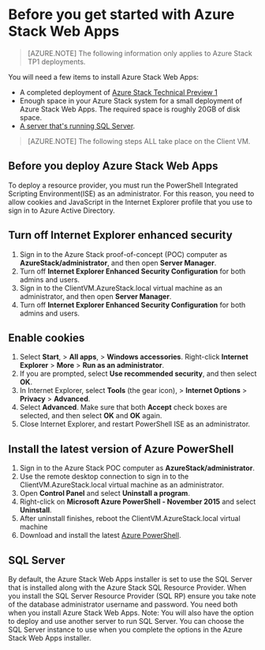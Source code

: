 <properties
	pageTitle="Azure Stack App Service Technical Preview 1 Before You Get Started | Microsoft Azure"
	description="Steps to complete before deploying Web Apps on Azure Stack"
	services="azure-stack"
	documentationCenter=""
	authors="apwestgarth"
	manager="stefsch"
	editor=""/>

<tags
	ms.service="azure-stack"
	ms.workload="app-service"
	ms.tgt_pltfrm="na"
	ms.devlang="na"
	ms.topic="article"
	ms.date="09/26/2016"
	ms.author="anwestg"/>
	
# Before you get started with Azure Stack Web Apps

> [AZURE.NOTE] The following information only applies to Azure Stack TP1 deployments.

You will need a few items to install Azure Stack Web Apps:

- A completed deployment of [Azure Stack Technical Preview 1](azure-stack-run-powershell-script.md)
- Enough space in your Azure Stack system for a small deployment of Azure Stack Web Apps.  The required space is roughly 20GB of disk space.
- [A server that's running SQL Server](#SQL-Server).

>[AZURE.NOTE] The following steps ALL take place on the Client VM.

## Before you deploy Azure Stack Web Apps

To deploy a resource provider, you must run the PowerShell Integrated Scripting Environment(ISE) as an administrator. For this reason, you need to allow cookies and JavaScript in the Internet Explorer profile that you use to sign in to Azure Active Directory.

## Turn off Internet Explorer enhanced security

1.	Sign in to the Azure Stack proof-of-concept (POC) computer as **AzureStack/administrator**, and then open **Server Manager**.
2.	Turn off **Internet Explorer Enhanced Security Configuration** for both admins and users.
3.	Sign in to the ClientVM.AzureStack.local virtual machine as an administrator, and then open **Server Manager**.
4.	Turn off **Internet Explorer Enhanced Security Configuration** for both admins and users.

## Enable cookies

1.	Select **Start**, > **All apps**, > **Windows accessories**. Right-click **Internet Explorer** > **More** > **Run as an administrator**.
2.	If you are prompted, select **Use recommended security**, and then select **OK**.
3.	In Internet Explorer, select **Tools** (the gear icon), > **Internet Options** > **Privacy** > **Advanced**.
4.	Select **Advanced**. Make sure that both **Accept** check boxes are selected, and then select **OK** and **OK** again.
5.	Close Internet Explorer, and restart PowerShell ISE as an administrator.

## Install the latest version of Azure PowerShell

1.	Sign in to the Azure Stack POC computer as **AzureStack/administrator**.
2.	Use the remote desktop connection to sign in to the ClientVM.AzureStack.local virtual machine as an administrator.
3.	Open **Control Panel** and select **Uninstall a program**. 
4.  Right-click on **Microsoft Azure PowerShell - November 2015** and select **Uninstall**.
5.	After uninstall finishes,  reboot the ClientVM.AzureStack.local virtual machine
6.	Download and install the latest [Azure PowerShell](http://aka.ms/azstackpsh).


## SQL Server

By default, the Azure Stack Web Apps installer is set to use the SQL Server that is installed along with the Azure Stack SQL Resource Provider. When you install the SQL Server Resource Provider (SQL RP) ensure you take note of the database administrator username and password. You need both when you install Azure Stack Web Apps.
Note: You will also have the option to deploy and use another server to run SQL Server. You can choose the SQL Server instance to use when you complete the options in the Azure Stack Web Apps installer.
